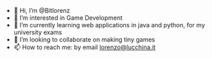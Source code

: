 - 👋 Hi, I’m @Bitlorenz
- 👀 I’m interested in Game Development
- 🌱 I’m currently learning web applications in java and python, for my university exams
- 💞️ I’m looking to collaborate on making tiny games
- 📫 How to reach me: by email lorenzo@lucchina.it

<!---
Bitlorenz/Bitlorenz is a ✨ special ✨ repository because its `README.md` (this file) appears on your GitHub profile.
You can click the Preview link to take a look at your changes.
--->
